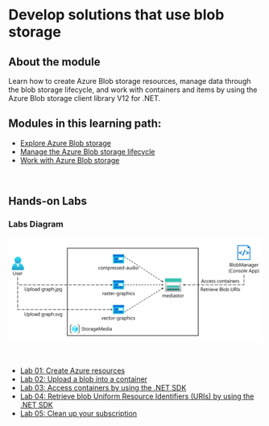 # Develop solutions that use blob storage

## About the module

Learn how to create Azure Blob storage resources, manage data through the blob storage lifecycle, and work with containers and items by using the Azure Blob storage client library V12 for .NET.

## Modules in this learning path:

* [Explore Azure Blob storage](https://github.com/airan-tw/azure_training/blob/main/M2/Develop%20solutions%20that%20use%20blob%20storage/Blob_storage_concepts.md)
* [Manage the Azure Blob storage lifecycle](https://github.com/airan-tw/azure_training/blob/main/M2/Develop%20solutions%20that%20use%20blob%20storage/Blob_storage_lifecycle.md)
* [Work with Azure Blob storage](https://github.com/airan-tw/azure_training/blob/main/M2/Develop%20solutions%20that%20use%20blob%20storage/Working_blob_storage.md)

<br>

## Hands-on Labs 

### Labs Diagram

![alt text](images/Lab03-Diagram.png)

<br>

* [Lab 01: Create Azure resources](https://github.com/airan-tw/azure_training/blob/main/M2/Develop%20solutions%20that%20use%20blob%20storage/lab01.md)
* [Lab 02: Upload a blob into a container](https://github.com/airan-tw/azure_training/blob/main/M2/Develop%20solutions%20that%20use%20blob%20storage/lab02.md)
* [Lab 03: Access containers by using the .NET SDK](https://github.com/airan-tw/azure_training/blob/main/M2/Develop%20solutions%20that%20use%20blob%20storage/lab03.md)
* [Lab 04: Retrieve blob Uniform Resource Identifiers (URIs) by using the .NET SDK](https://github.com/airan-tw/azure_training/blob/main/M2/Develop%20solutions%20that%20use%20blob%20storage/lab04.md)
* [Lab 05: Clean up your subscription](https://github.com/airan-tw/azure_training/blob/main/M2/Develop%20solutions%20that%20use%20blob%20storage/lab05.md)
